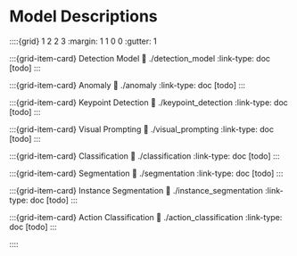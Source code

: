 # Model Descriptions

::::{grid} 1 2 2 3
:margin: 1 1 0 0
:gutter: 1

:::{grid-item-card} Detection Model
:link: ./detection_model
:link-type: doc
[todo]
:::

:::{grid-item-card} Anomaly
:link: ./anomaly
:link-type: doc
[todo]
:::

:::{grid-item-card} Keypoint Detection
:link: ./keypoint_detection
:link-type: doc
[todo]
:::

:::{grid-item-card} Visual Prompting
:link: ./visual_prompting
:link-type: doc
[todo]
:::

:::{grid-item-card} Classification
:link: ./classification
:link-type: doc
[todo]
:::

:::{grid-item-card} Segmentation
:link: ./segmentation
:link-type: doc
[todo]
:::

:::{grid-item-card} Instance Segmentation
:link: ./instance_segmentation
:link-type: doc
[todo]
:::

:::{grid-item-card} Action Classification
:link: ./action_classification
:link-type: doc
[todo]
:::

::::